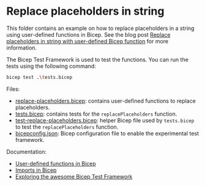 # Replace placeholders in string

This folder contains an example on how to replace placeholders in a string using user-defined functions in Bicep. See the blog post [Replace placeholders in string with user-defined Bicep function](https://ronaldbosma.github.io/blog/2024/06/21/replace-placeholders-in-string-with-user-defined-bicep-function/) for more information. 

The Bicep Test Framework is used to test the functions. You can run the tests using the following command:

```bash
bicep test .\tests.bicep
```

Files:
- [replace-placeholders.bicep](./replace-placeholders.bicep): contains user-defined functions to replace placeholders.
- [tests.bicep](./tests.bicep): contains tests for the `replacePlaceholders` function.
- [test-replace-placeholders.bicep](./test-replace-placeholders.bicep): helper Bicep file used by `tests.bicep` to test the `replacePlaceholders` function.
- [bicepconfig.json](./bicepconfig.json): Bicep configuration file to enable the experimental test framework.

Documentation:
- [User-defined functions in Bicep](https://learn.microsoft.com/en-us/azure/azure-resource-manager/bicep/user-defined-functions)
- [Imports in Bicep](https://learn.microsoft.com/en-us/azure/azure-resource-manager/bicep/bicep-import)
- [Exploring the awesome Bicep Test Framework](https://rios.engineer/exploring-the-bicep-test-framework-%F0%9F%A7%AA/)
